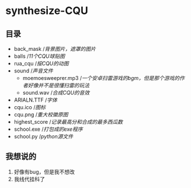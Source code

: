 # synthesize-CQU

## 目录
* back_mask /*背景图片，遮罩的图片*
* balls /*11个CQU球贴图*
* rua_cqu /*挼CQU的动图*
* sound /*声音文件*
  * moemoesweeprer.mp3 /*一个安卓扫雷游戏的bgm，但是那个游戏的作者好像并不是很懂扫雷的玩法*
  * sound.wav /*合成CQU的音效*
* ARIALN.TTF /*字体*
* cqu.ico /*图标*
* cqu.png /*重大校徽原图*
* highest_score /*记录最高分和合成的最多西瓜数*
* school.exe /*打包成的exe程序*
* school.py /*python源文件*

## 我想说的
1. 好像有bug，但是我不想改
2. 我线代挂科了
